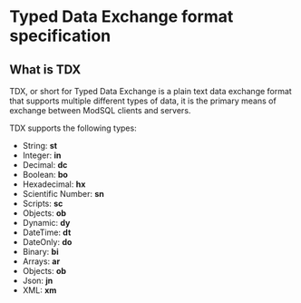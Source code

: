 # Typed Data Exchange format specification

## What is TDX

TDX, or short for Typed Data Exchange is a plain text data exchange format that supports multiple different types of data, it is the primary means of exchange between ModSQL clients and servers.

TDX supports the following types:

- String: **st**
- Integer: **in**
- Decimal: **dc**
- Boolean: **bo**
- Hexadecimal: **hx**
- Scientific Number: **sn**
- Scripts: **sc**
- Objects: **ob**
- Dynamic: **dy**
- DateTime: **dt**
- DateOnly: **do**
- Binary: **bi**
- Arrays: **ar<T>**
- Objects: **ob**
- Json: **jn**
- XML: **xm**